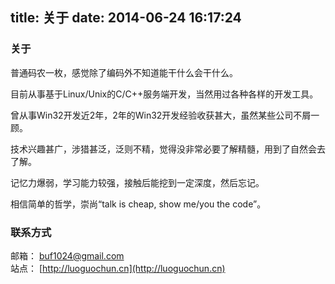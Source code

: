 title: 关于
date: 2014-06-24 16:17:24
---

### 关于

普通码农一枚，感觉除了编码外不知道能干什么会干什么。  

目前从事基于Linux/Unix的C/C++服务端开发，当然用过各种各样的开发工具。

曾从事Win32开发近2年，2年的Win32开发经验收获甚大，虽然某些公司不屑一顾。

技术兴趣甚广，涉猎甚泛，泛则不精，觉得没非常必要了解精髓，用到了自然会去了解。

记忆力爆弱，学习能力较强，接触后能挖到一定深度，然后忘记。

相信简单的哲学，崇尚“talk is cheap, show me/you the code”。


### 联系方式

邮箱： [buf1024@gmail.com](mailto:buf1024@gmail)  
站点： [http://luoguochun.cn](http://luoguochun.cn)

